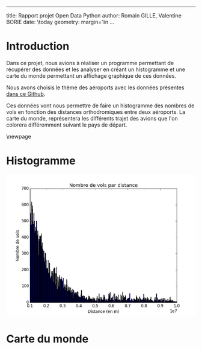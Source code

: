 
---
title: Rapport projet Open Data Python
author: Romain GILLE, Valentine BORIE
date: \today
geometry: margin=1in
...

# Introduction

Dans ce projet, nous avions à réaliser un programme permettant de récupérer des
données et les analyser en créant un histogramme et une carte du monde
permettant un affichage graphique de ces données.

Nous avons choisis le thème des aéroports avec les données présentes
[dans ce Github](https://github.com/jpatokal/openflights/tree/master/data).

Ces données vont nous permettre de faire un histogramme des nombres de vols en
fonction des distances orthodromiques entre deux aéroports. La carte du monde,
représentera les différents trajet des avions que l'on colorera différemment
suivant le pays de départ.

\newpage

# Histogramme

![Histogramme](img/histo.png)

# Carte du monde
